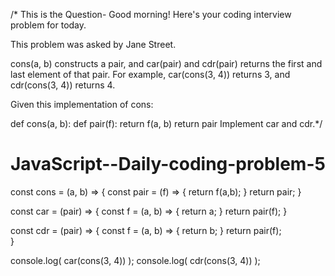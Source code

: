 /* This is the Question-
Good morning! Here's your coding interview problem for today.

This problem was asked by Jane Street.

cons(a, b) constructs a pair, and car(pair) and cdr(pair) returns the first and last element of that pair. For example, car(cons(3, 4)) returns 3, and cdr(cons(3, 4)) returns 4.

Given this implementation of cons:

def cons(a, b):
    def pair(f):
        return f(a, b)
    return pair
Implement car and cdr.*/

# JavaScript--Daily-coding-problem-5
const cons = (a, b) => {
  const pair = (f) => {
    return f(a,b);
  }
  return pair;
}

const car = (pair) => {
  const f = (a, b) => { return a; }
  return pair(f);
}

const cdr = (pair) => {
  const f = (a, b) => { return b; }
  return pair(f);  
}

console.log( car(cons(3, 4)) );
console.log( cdr(cons(3, 4)) );
